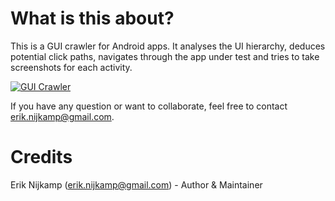 What is this about?
==============

This is a GUI crawler for Android apps. It analyses the UI hierarchy, deduces potential click paths, navigates through the app under test and tries to take screenshots for each activity.

[![GUI Crawler](https://raw.githubusercontent.com/wiki/testobject/supermonkey/crawler.png)](http://www.youtube.com/watch?v=KCCxAIE2tts)

If you have any question or want to collaborate, feel free to contact erik.nijkamp@gmail.com.

Credits
==============

Erik Nijkamp (erik.nijkamp@gmail.com) - Author & Maintainer   

